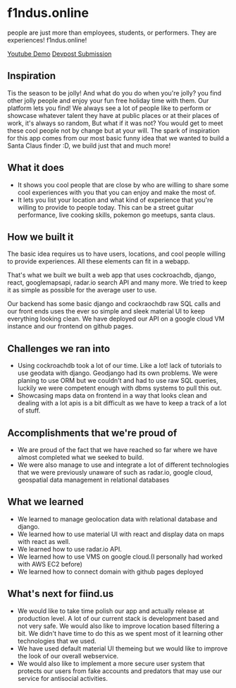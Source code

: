 # f1ndus.online
people are just more than employees, students, or performers. They are experiences! f1ndus.online!

[Youtube Demo](https://www.youtube.com/watch?v=K1_abfXAOxk&t=1s)
[Devpost Submission](https://devpost.com/software/fiind-us)

## Inspiration

Tis the season to be jolly! And what do you do when you're jolly? you find other jolly people and enjoy your fun free holiday time with them. Our platform lets you find! We always see a lot of people like to perform or showcase whatever talent they have at public places or at their places of work, it's always so random, But what if it was not? You would get to meet these cool people not by change but at your will. The spark of inspiration for this app comes from our most basic funny idea that we wanted to build a Santa Claus finder :D, we build just that and much more!

## What it does

- It shows you cool people that are close by who are willing to share some cool experiences with you that you can enjoy and make the most of.
- It lets you list your location and what kind of experience that you're willing to provide to people today. This can be a street guitar performance, live cooking skills, pokemon go meetups, santa claus. 

## How we built it

The basic idea requires us to have users, locations, and cool people willing to provide experiences. All these elements can fit in a webapp. 

That's what we built we built a web app that uses cockroachdb, django, react, googlemapsapi, radar.io search API and many more. We tried to keep it as simple as possible for the average user to use.

Our backend has some basic django and cockraochdb raw SQL calls and our front ends uses the ever so simple and sleek material UI to keep everything looking clean.
 We have deployed our API on a google cloud VM instance and our frontend on github pages.

## Challenges we ran into

- Using cockroachdb took a lot of our time. Like a lot! lack of tutorials to use geodata with django. Geodjango had its own problems. We were planing to use ORM but we couldn't and had to use raw SQL queries, luckily we were competent enough with dbms systems to pull this out.
- Showcasing maps data on frontend in a way that looks clean and dealing with a lot apis is a bit difficult as we have to keep a track of a lot of stuff.


## Accomplishments that we're proud of

- We are proud of the fact that we have reached so far where we have almost completed what we seeked to build.
- We were also manage to use and integrate a lot of different technologies that we were previously unaware of such as radar.io, google cloud, geospatial data management in relational databases

## What we learned

- We learned to manage geolocation data with relational database and django. 
- We learned how to use material UI with react and display data on maps with react as well.
- We learned how to use radar.io API.
- We learned how to use VMS on google cloud.(I personally had worked with AWS EC2 before)
- We learned how to connect domain with github pages deployed 

## What's next for fiind.us

- We would like to take time polish our app and actually release at production level. A lot of our current stack is development based and not very safe. We would also like to improve location based filtering a bit. We didn't have time to do this as we spent most of it learning other technologies that we used.
- We have used default material UI themeing but we would like to improve the look of our overall webservice.
- We would also like to implement a more secure user system that protects our users from fake accounts and predators that may use our service for antisocial activities.

